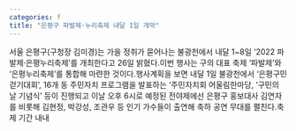 ```yaml
---
categories: f
title: "은평구 파발제·누리축제 내달 1일 개막"
---
```

서울 은평구(구청장 김미경)는 가을 정취가 묻어나는 불광천에서 내달 1~8일 ‘2022 파발제·은평누리축제’를 개최한다고 26일 밝혔다.이번 행사는 구의 대표 축제 ‘파발제’와 ‘은평누리축제’를 통합해 마련한 것이다.행사계획을 보면 내달 1일 불광천에서 ‘은평구민 걷기대회’, 16개 동 주민자치 프로그램을 발표하는 ‘주민자치회 어울림한마당, ‘구민의 날 기념식’ 등이 진행되고 이날 오후 6시로 예정된 전야제에선 은평구 홍보대사 김연자를 비롯해 김현정, 박강성, 조관우 등 인기 가수들이 출연해 축하 공연 무대를 펼친다.축제 기간 내내